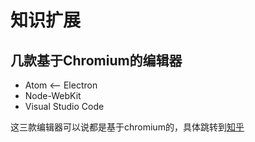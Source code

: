 # 知识扩展
## 几款基于Chromium的编辑器
* Atom <-- Electron
* Node-WebKit
* Visual Studio Code

这三款编辑器可以说都是基于chromium的，具体跳转到[知乎](https://www.zhihu.com/question/36292298/answer/160028010)

